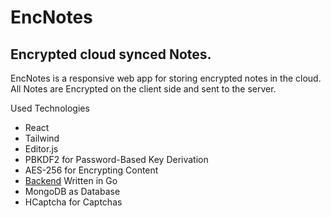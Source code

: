 # EncNotes

## Encrypted cloud synced Notes.

EncNotes is a responsive web app for storing encrypted notes in the cloud. All Notes are Encrypted on the client side and sent to the server.

Used Technologies
- React
- Tailwind
- Editor.js
- PBKDF2 for Password-Based Key Derivation
- AES-256 for Encrypting Content
- [Backend](https://github.com/aandrew-me/encnotes-api) Written in Go
- MongoDB as Database
- HCaptcha for Captchas